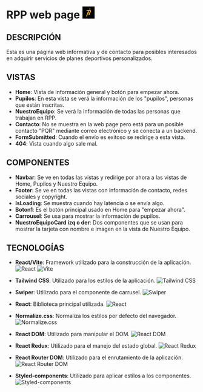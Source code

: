 # RPP web page <img src="./Rpp/public/RPPBLACKSVG.svg" alt="Vite" width="32" height="32">

## DESCRIPCIÓN
Esta es una página web informativa y de contacto para posibles interesados en adquirir servicios de planes deportivos personalizados.

## VISTAS
- **Home**: Vista de información general y botón para empezar ahora.
- **Pupilos**: En esta vista se verá la información de los "pupilos", personas que están inscritas.
- **NuestroEquipo**: Se verá la información de todas las personas que trabajan en RPP.
- **Contacto**: No se muestra en la web page pero está para un posible contacto "PQR" mediante correo electrónico y se conecta a un backend.
- **FormSubmitted**: Cuando el envío es exitoso se redirige a esta vista.
- **404**: Vista cuando algo sale mal.

## COMPONENTES
- **Navbar**: Se ve en todas las vistas y redirige por ahora a las vistas de Home, Pupilos y Nuestro Equipo.
- **Footer**: Se ve en todas las vistas con información de contacto, redes sociales y copyright.
- **IsLoading**: Se muestra cuando hay latencia o se envía algo.
- **Boton1**: Es el botón principal usado en Home para "empezar ahora".
- **Carrousel**: Se usa para mostrar la información de pupilos.
- **NuestroEquipoCard izq o der**: Dos componentes que se usan para mostrar la tarjeta con nombre e imagen en la vista de Nuestro Equipo.


## TECNOLOGÍAS

- **React/Vite**: Framework utilizado para la construcción de la aplicación.
  <img src="https://reactjs.org/logo-og.png" alt="React" width="32" height="32">
  <img src="https://vitejs.dev/logo.svg" alt="Vite" width="32" height="32">

- **Tailwind CSS**: Utilizado para los estilos de la aplicación.
  <img src="https://tailwindcss.com/_next/static/media/tailwindcss-mark.3c5441fc7a190fb1800d4a5c7f07ba4b1345a9c8.svg" alt="Tailwind CSS" width="32" height="32">

- **Swiper**: Utilizado para el componente de carrusel.
  <img src="https://swiperjs.com/images/swiper-logo.svg" alt="Swiper" width="32" height="32">

- **React**: Biblioteca principal utilizada.
  <img src="https://reactjs.org/logo-og.png" alt="React" width="32" height="32">

- **Normalize.css**: Normaliza los estilos por defecto del navegador.
  <img src="https://necolas.github.io/normalize.css/logo.svg" alt="Normalize.css" width="32" height="32">

- **React DOM**: Utilizado para manipular el DOM.
  <img src="https://reactjs.org/logo-og.png" alt="React DOM" width="32" height="32">

- **React Redux**: Utilizado para el manejo del estado global.
  <img src="https://redux.js.org/img/redux.svg" alt="React Redux" width="32" height="32">

- **React Router DOM**: Utilizado para el enrutamiento de la aplicación.
  <img src="https://reactjs.org/logo-og.png" alt="React Router DOM" width="32" height="32">

- **Styled-components**: Utilizado para aplicar estilos a los componentes.
  <img src="https://styled-components.com/logo.png" alt="Styled-components" width="32" height="32">